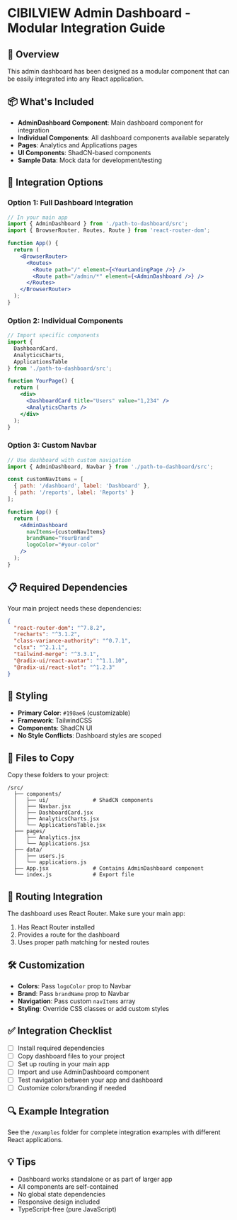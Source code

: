 # CIBILVIEW Admin Dashboard - Modular Integration Guide

## 🚀 Overview
This admin dashboard has been designed as a modular component that can be easily integrated into any React application.

## 📦 What's Included
- **AdminDashboard Component**: Main dashboard component for integration
- **Individual Components**: All dashboard components available separately
- **Pages**: Analytics and Applications pages
- **UI Components**: ShadCN-based components
- **Sample Data**: Mock data for development/testing

## 🔧 Integration Options

### Option 1: Full Dashboard Integration
```jsx
// In your main app
import { AdminDashboard } from './path-to-dashboard/src';
import { BrowserRouter, Routes, Route } from 'react-router-dom';

function App() {
  return (
    <BrowserRouter>
      <Routes>
        <Route path="/" element={<YourLandingPage />} />
        <Route path="/admin/*" element={<AdminDashboard />} />
      </Routes>
    </BrowserRouter>
  );
}
```

### Option 2: Individual Components
```jsx
// Import specific components
import { 
  DashboardCard, 
  AnalyticsCharts, 
  ApplicationsTable 
} from './path-to-dashboard/src';

function YourPage() {
  return (
    <div>
      <DashboardCard title="Users" value="1,234" />
      <AnalyticsCharts />
    </div>
  );
}
```

### Option 3: Custom Navbar
```jsx
// Use dashboard with custom navigation
import { AdminDashboard, Navbar } from './path-to-dashboard/src';

const customNavItems = [
  { path: '/dashboard', label: 'Dashboard' },
  { path: '/reports', label: 'Reports' }
];

function App() {
  return (
    <AdminDashboard 
      navItems={customNavItems}
      brandName="YourBrand"
      logoColor="#your-color"
    />
  );
}
```

## 📋 Required Dependencies
Your main project needs these dependencies:
```json
{
  "react-router-dom": "^7.8.2",
  "recharts": "^3.1.2",
  "class-variance-authority": "^0.7.1",
  "clsx": "^2.1.1",
  "tailwind-merge": "^3.3.1",
  "@radix-ui/react-avatar": "^1.1.10",
  "@radix-ui/react-slot": "^1.2.3"
}
```

## 🎨 Styling
- **Primary Color**: `#198ae6` (customizable)
- **Framework**: TailwindCSS
- **Components**: ShadCN UI
- **No Style Conflicts**: Dashboard styles are scoped

## 📁 Files to Copy
Copy these folders to your project:
```
/src/
  ├── components/
  │   ├── ui/              # ShadCN components
  │   ├── Navbar.jsx
  │   ├── DashboardCard.jsx
  │   ├── AnalyticsCharts.jsx
  │   └── ApplicationsTable.jsx
  ├── pages/
  │   ├── Analytics.jsx
  │   └── Applications.jsx
  ├── data/
  │   ├── users.js
  │   └── applications.js
  ├── App.jsx              # Contains AdminDashboard component
  └── index.js             # Export file
```

## 🔗 Routing Integration
The dashboard uses React Router. Make sure your main app:
1. Has React Router installed
2. Provides a route for the dashboard
3. Uses proper path matching for nested routes

## 🛠 Customization
- **Colors**: Pass `logoColor` prop to Navbar
- **Brand**: Pass `brandName` prop to Navbar  
- **Navigation**: Pass custom `navItems` array
- **Styling**: Override CSS classes or add custom styles

## ✅ Integration Checklist
- [ ] Install required dependencies
- [ ] Copy dashboard files to your project
- [ ] Set up routing in your main app
- [ ] Import and use AdminDashboard component
- [ ] Test navigation between your app and dashboard
- [ ] Customize colors/branding if needed

## 🔍 Example Integration
See the `/examples` folder for complete integration examples with different React applications.

## 💡 Tips
- Dashboard works standalone or as part of larger app
- All components are self-contained
- No global state dependencies
- Responsive design included
- TypeScript-free (pure JavaScript)
